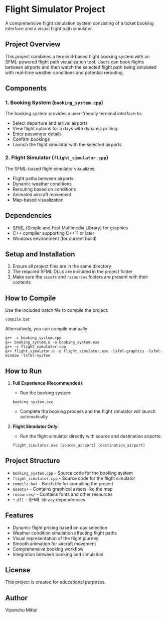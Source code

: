 # Flight Simulator Project

A comprehensive flight simulation system consisting of a ticket booking interface and a visual flight path simulator.

## Project Overview

This project combines a terminal-based flight booking system with an SFML-powered flight path visualization tool. Users can book flights between airports and then watch the selected flight path being simulated with real-time weather conditions and potential rerouting.

## Components

### 1. Booking System (`booking_system.cpp`)

The booking system provides a user-friendly terminal interface to:
- Select departure and arrival airports
- View flight options for 5 days with dynamic pricing
- Enter passenger details
- Confirm bookings
- Launch the flight simulator with the selected airports

### 2. Flight Simulator (`flight_simulator.cpp`)

The SFML-based flight simulator visualizes:
- Flight paths between airports
- Dynamic weather conditions
- Rerouting based on conditions
- Animated aircraft movement
- Map-based visualization

## Dependencies

- [SFML](https://www.sfml-dev.org/) (Simple and Fast Multimedia Library) for graphics
- C++ compiler supporting C++11 or later
- Windows environment (for current build)

## Setup and Installation

1. Ensure all project files are in the same directory
2. The required SFML DLLs are included in the project folder
3. Make sure the `assets` and `resources` folders are present with their contents

## How to Compile

Use the included batch file to compile the project:

```
compile.bat
```

Alternatively, you can compile manually:

```
g++ -c booking_system.cpp
g++ booking_system.o -o booking_system.exe
g++ -c flight_simulator.cpp
g++ flight_simulator.o -o flight_simulator.exe -lsfml-graphics -lsfml-window -lsfml-system
```

## How to Run

1. **Full Experience (Recommended)**: 
   - Run the booking system:
   ```
   booking_system.exe
   ```
   - Complete the booking process and the flight simulator will launch automatically

2. **Flight Simulator Only**:
   - Run the flight simulator directly with source and destination airports:
   ```
   flight_simulator.exe [source_airport] [destination_airport]
   ```

## Project Structure

- `booking_system.cpp` - Source code for the booking system
- `flight_simulator.cpp` - Source code for the flight simulator
- `compile.bat` - Batch file for compiling the project
- `assets/` - Contains graphical assets like the map
- `resources/` - Contains fonts and other resources
- `*.dll` - SFML library dependencies

## Features

- Dynamic flight pricing based on day selection
- Weather condition simulation affecting flight paths
- Visual representation of the flight journey
- Smooth animation for aircraft movement
- Comprehensive booking workflow
- Integration between booking and simulation

## License

This project is created for educational purposes.

## Author

Vipanshu Mittal

